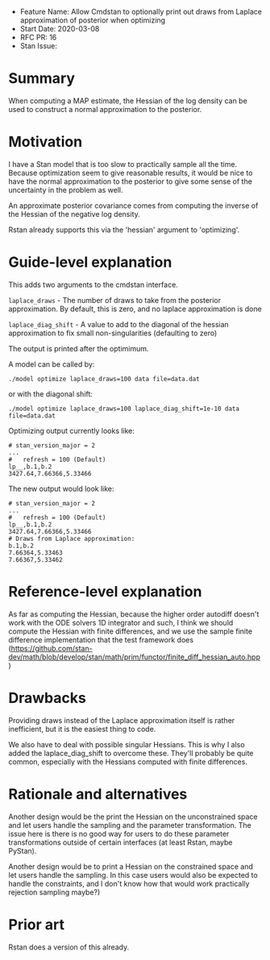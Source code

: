 - Feature Name: Allow Cmdstan to optionally print out draws from Laplace approximation of posterior when optimizing
- Start Date: 2020-03-08
- RFC PR: 16
- Stan Issue:

# Summary
[summary]: #summary

When computing a MAP estimate, the Hessian of the log density can be used to construct a normal approximation to the posterior.

# Motivation
[motivation]: #motivation

I have a Stan model that is too slow to practically sample all the time. Because optimization seem to give reasonable results, it would be nice to have the normal approximation to the posterior to give some sense of the uncertainty in the problem as well.

An approximate posterior covariance comes from computing the inverse of the Hessian of the negative log density.

Rstan already supports this via the 'hessian' argument to 'optimizing'.

# Guide-level explanation
[guide-level-explanation]: #guide-level-explanation

This adds two arguments to the cmdstan interface.

```laplace_draws``` - The number of draws to take from the posterior approximation. By default, this is zero, and no laplace approximation is done

```laplace_diag_shift``` - A value to add to the diagonal of the hessian approximation to fix small non-singularities (defaulting to zero)

The output is printed after the optimimum.

A model can be called by:
```
./model optimize laplace_draws=100 data file=data.dat
```

or with the diagonal shift:
```
./model optimize laplace_draws=100 laplace_diag_shift=1e-10 data file=data.dat
```

Optimizing output currently looks like:
```
# stan_version_major = 2
...
#   refresh = 100 (Default)
lp__,b.1,b.2
3427.64,7.66366,5.33466
```

The new output would look like:

```
# stan_version_major = 2
...
#   refresh = 100 (Default)
lp__,b.1,b.2
3427.64,7.66366,5.33466
# Draws from Laplace approximation:
b.1,b.2
7.66364,5.33463
7.66367,5.33462
```

# Reference-level explanation
[reference-level-explanation]: #reference-level-explanation

As far as computing the Hessian, because the higher order autodiff doesn't work with the ODE solvers 1D integrator and such, I think we should compute the Hessian with finite differences, and we use the sample finite difference implementation that the test framework does (https://github.com/stan-dev/math/blob/develop/stan/math/prim/functor/finite_diff_hessian_auto.hpp)

# Drawbacks
[drawbacks]: #drawbacks

Providing draws instead of the Laplace approximation itself is rather inefficient, but it is the easiest thing to code.

We also have to deal with possible singular Hessians. This is why I also added the laplace_diag_shift to overcome these. They'll probably be quite common, especially with the Hessians computed with finite differences.

# Rationale and alternatives
[rationale-and-alternatives]: #rationale-and-alternatives

Another design would be the print the Hessian on the unconstrained space and let users handle the sampling and the parameter transformation. The issue here is there is no good way for users to do these parameter transformations outside of certain interfaces (at least Rstan, maybe PyStan).

Another design would be to print a Hessian on the constrained space and let users handle the sampling. In this case users would also be expected to handle the constraints, and I don't know how that would work practically rejection sampling maybe?)

# Prior art
[prior-art]: #prior-art

Rstan does a version of this already.
